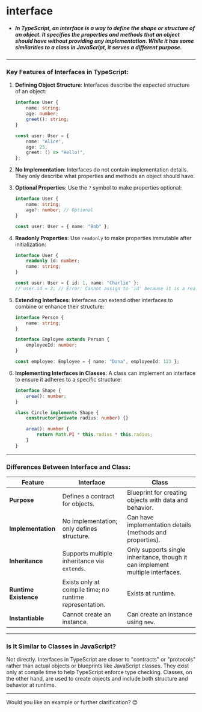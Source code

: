 # interface 
- ##### In TypeScript, an interface is a way to define the shape or structure of an object. It specifies the properties and methods that an object should have without providing any implementation. While it has some similarities to a class in JavaScript, it serves a different purpose.


---

### Key Features of Interfaces in TypeScript:

1. **Defining Object Structure**:
   Interfaces describe the expected structure of an object:

   ```typescript
   interface User {
       name: string;
       age: number;
       greet(): string;
   }

   const user: User = {
       name: "Alice",
       age: 25,
       greet: () => "Hello!",
   };
   ```

2. **No Implementation**:
   Interfaces do not contain implementation details. They only describe what properties and methods an object should have.

3. **Optional Properties**:
   Use the `?` symbol to make properties optional:

   ```typescript
   interface User {
       name: string;
       age?: number; // Optional
   }

   const user: User = { name: "Bob" };
   ```

4. **Readonly Properties**:
   Use `readonly` to make properties immutable after initialization:

   ```typescript
   interface User {
       readonly id: number;
       name: string;
   }

   const user: User = { id: 1, name: "Charlie" };
   // user.id = 2; // Error: Cannot assign to 'id' because it is a read-only property.
   ```

5. **Extending Interfaces**:
   Interfaces can extend other interfaces to combine or enhance their structure:

   ```typescript
   interface Person {
       name: string;
   }

   interface Employee extends Person {
       employeeId: number;
   }

   const employee: Employee = { name: "Dana", employeeId: 123 };
   ```

6. **Implementing Interfaces in Classes**:
   A class can implement an interface to ensure it adheres to a specific structure:

   ```typescript
   interface Shape {
       area(): number;
   }

   class Circle implements Shape {
       constructor(private radius: number) {}

       area(): number {
           return Math.PI * this.radius * this.radius;
       }
   }
   ```

---

### Differences Between **Interface** and **Class**:

| **Feature**           | **Interface**                                           | **Class**                                                                      |
| --------------------- | ------------------------------------------------------- | ------------------------------------------------------------------------------ |
| **Purpose**           | Defines a contract for objects.                         | Blueprint for creating objects with data and behavior.                         |
| **Implementation**    | No implementation; only defines structure.              | Can have implementation details (methods and properties).                      |
| **Inheritance**       | Supports multiple inheritance via `extends`.            | Only supports single inheritance, though it can implement multiple interfaces. |
| **Runtime Existence** | Exists only at compile time; no runtime representation. | Exists at runtime.                                                             |
| **Instantiable**      | Cannot create an instance.                              | Can create an instance using `new`.                                            |

---

### Is It Similar to Classes in JavaScript?

Not directly. Interfaces in TypeScript are closer to "contracts" or "protocols" rather than actual objects or blueprints like JavaScript classes. They exist only at compile time to help TypeScript enforce type checking. Classes, on the other hand, are used to create objects and include both structure and behavior at runtime.

---

Would you like an example or further clarification? 😊

